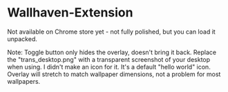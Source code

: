 # Wallhaven-Extension

Not available on Chrome store yet - not fully polished, but you can load it unpacked.

Note:
Toggle button only hides the overlay, doesn't bring it back.
Replace the "trans_desktop.png" with a transparent screenshot of your desktop when using.
I didn't make an icon for it. It's a default "hello world" icon.
Overlay will stretch to match wallpaper dimensions, not a problem for most wallpapers.
